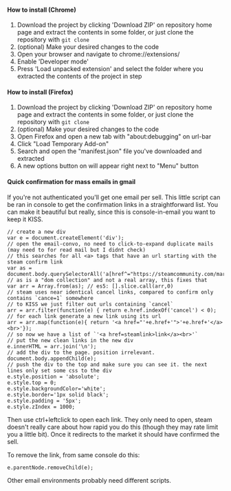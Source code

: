 #### How to install (Chrome)

1. Download the project by clicking 'Download ZIP' on repository home page and extract the contents in some folder, or just clone the repository with `git clone`
2. (optional) Make your desired changes to the code
3. Open your browser and navigate to chrome://extensions/
4. Enable 'Developer mode'
5. Press 'Load unpacked extension' and select the folder where you extracted the contents of the project in step

#### How to install (Firefox)

1. Download the project by clicking 'Download ZIP' on repository home page and extract the contents in some folder, or just clone the repository with `git clone`
2. (optional) Make your desired changes to the code
3. Open Firefox and open a new tab with "about:debugging" on url-bar
4. Click "Load Temporary Add-on"
5. Search and open the "manifest.json" file you've downloaded and extracted
6. A new options button on will appear right next to "Menu" button


#### Quick confirmation for mass emails in gmail

If you're not authenticated you'll get one email per sell. This little script can be ran in console to get the confirmation links in a straightforward list. You can make it beautiful but really, since this is console-in-email you want to keep it KISS.

```
// create a new div
var e = document.createElement('div'); 
// open the email-convo, no need to click-to-expand duplicate mails (may need to for read mail but I didnt check)
// this searches for all <a> tags that have an url starting with the steam confirm link
var as = document.body.querySelectorAll('a[href^="https://steamcommunity.com/market/confirmlisting/"]');
// as is a "dom collection" and not a real array, this fixes that
var arr = Array.from(as); // es5: [].slice.call(arr,0) 
// steam uses near identical cancel links, compared to confirm only contains `cance=1` somewhere
// to KISS we just filter out urls containing `cancel`
arr = arr.filter(function(e) { return e.href.indexOf('cancel') < 0);
// for each link generate a new link using its url
arr = arr.map(function(e){ return '<a href="'+e.href+'">'+e.href+'</a><br>'});
// so now we have a list of `'<a href=steamlink>link</a><br>'`
// put the new clean links in the new div
e.innerHTML = arr.join('\n');
// add the div to the page. position irrelevant.
document.body.appendChild(e);
// push the div to the top and make sure you can see it. the next lines only set some css to the div
e.style.position = 'absolute';
e.style.top = 0;
e.style.backgroundColor='white';
e.style.border='1px solid black';
e.style.padding = '5px';
e.style.zIndex = 1000;
```

Then use ctrl+leftclick to open each link. They only need to open, steam doesn't really care about how rapid you do this (though they may rate limit you a little bit). Once it redirects to the market it should have confirmed the sell.

To remove the link, from same console do this:

```
e.parentNode.removeChild(e);
```

Other email environments probably need different scripts.
